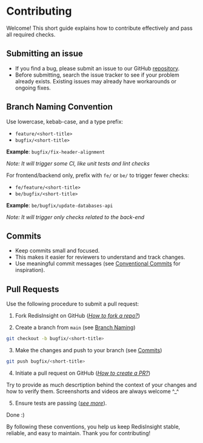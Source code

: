 # Contributing

Welcome! This short guide explains how to contribute effectively and pass all required checks.

## Submitting an issue

- If you find a bug, please submit an issue to our GitHub [repository](https://github.com/redis/RedisInsight/issues).
- Before submitting, search the issue tracker to see if your problem already exists. Existing issues may already have workarounds or ongoing fixes.

## Branch Naming Convention

Use lowercase, kebab-case, and a type prefix:

- `feature/<short-title>`
- `bugfix/<short-title>`

**Example**: `bugfix/fix-header-alignment`

_Note: It will trigger some CI, like unit tests and lint checks_

For frontend/backend only, prefix with `fe/` or `be/` to trigger fewer checks:

- `fe/feature/<short-title>`
- `be/bugfix/<short-title>`

**Example**: `be/bugfix/update-databases-api`

_Note: It will trigger only checks related to the back-end_

## Commits

- Keep commits small and focused.
- This makes it easier for reviewers to understand and track changes.
- Use meaningful commit messages (see [Conventional Commits](https://www.conventionalcommits.org/en/v1.0.0/) for inspiration).

## Pull Requests

Use the following procedure to submit a pull request:

1. Fork RedisInsight on GitHub (_[How to fork a repo?](https://docs.github.com/en/github/getting-started-with-github/fork-a-repo)_)

2. Create a branch from `main` (see [Branch Naming](#branch-naming-convention))

```bash
git checkout -b bugfix/<short-title>
```

3. Make the changes and push to your branch (see [Commits](#commits))

```bash
git push bugfix/<short-title>
```

4. Initiate a pull request on GitHub (_[How to create a PR?](https://docs.github.com/en/github/collaborating-with-issues-and-pull-requests/creating-a-pull-request)_)

Try to provide as much descrtiption behind the context of your changes and how to verify them. Screenshorts and videos are always welcome ^\_^

5. Ensure tests are passing (_[see more](README.md#tests)_).

Done :)

By following these conventions, you help us keep RedisInsight stable, reliable, and easy to maintain. Thank you for contributing!
